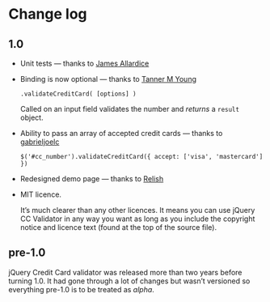 # Change log

## 1.0

* Unit tests — thanks to [James Allardice](https://github.com/jamesallardice)

* Binding is now optional — thanks to [Tanner M Young](https://github.com/tmyoung)

  ```
  .validateCreditCard( [options] )
  ```

  Called on an input field validates the number and *returns* a `result` object.

* Ability to pass an array of accepted credit cards — thanks to [gabrieljoelc](https://github.com/gabrieljoelc)

  ```
  $('#cc_number').validateCreditCard({ accept: ['visa', 'mastercard'] })
  ```

* Redesigned demo page — thanks to [Relish](http://relish.io)

* MIT licence.

  It’s much clearer than any other licences. It means you can use jQuery CC Validator in any way you want as long as you include the copyright notice and licence text (found at the top of the source file).

## pre-1.0

jQuery Credit Card validator was released more than two years before turning 1.0. It had gone through a lot of changes but wasn’t versioned so everything pre-1.0 is to be treated as *alpha*.
